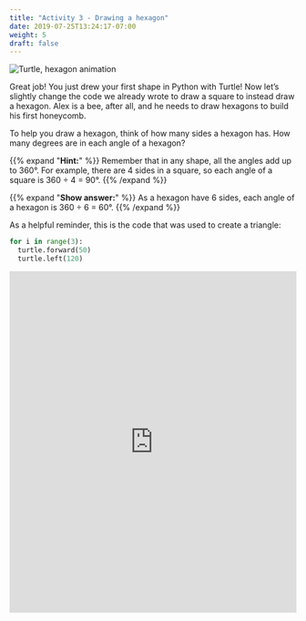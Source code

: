 ```yaml
---
title: "Activity 3 - Drawing a hexagon"
date: 2019-07-25T13:24:17-07:00
weight: 5
draft: false
---
```


![Turtle, hexagon animation](https://media.giphy.com/media/TDLqC61A5uOAO8WwnJ/giphy.gif)

Great job! You just drew your first shape in Python with Turtle! Now let’s slightly change the code we already wrote to draw a square to instead draw a hexagon. Alex is a bee, after all, and he needs to draw hexagons to build his first honeycomb.

To help you draw a hexagon, think of how many sides a hexagon has. How many degrees are in each angle of a hexagon?

{{% expand "**Hint:**" %}} 
Remember that in any shape, all the angles add up to 360°. For example, there are 4 sides in a square, so each angle of a square is 360 ÷ 4 = 90°.
{{% /expand %}}
<br/>

{{% expand "**Show answer:**" %}} 
As a hexagon have 6 sides, each angle of a hexagon is 360 ÷ 6 = 60°.
{{% /expand %}}
<br/>

As a helpful reminder, this is the code that was used to create a triangle:

``` python
for i in range(3):
  turtle.forward(50)
  turtle.left(120)
```

<iframe src="https://trinket.io/embed/python/e82295e92f" width="100%" height="600" frameborder="0" marginwidth="0" marginheight="0" allowfullscreen></iframe>